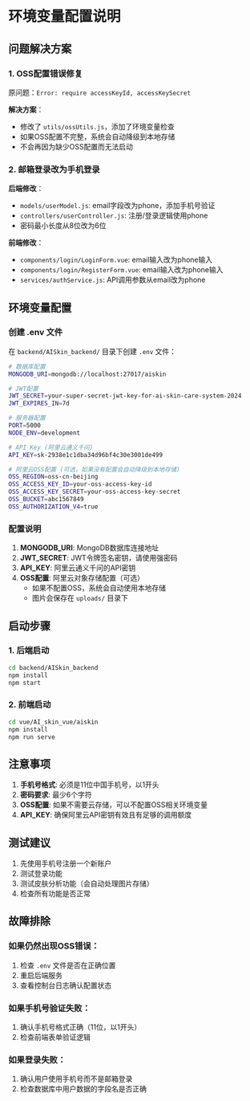 # 环境变量配置说明

## 问题解决方案

### 1. OSS配置错误修复
原问题：`Error: require accessKeyId, accessKeySecret`

**解决方案**：
- 修改了 `utils/ossUtils.js`，添加了环境变量检查
- 如果OSS配置不完整，系统会自动降级到本地存储
- 不会再因为缺少OSS配置而无法启动

### 2. 邮箱登录改为手机登录
**后端修改**：
- `models/userModel.js`: email字段改为phone，添加手机号验证
- `controllers/userController.js`: 注册/登录逻辑使用phone
- 密码最小长度从8位改为6位

**前端修改**：
- `components/login/LoginForm.vue`: email输入改为phone输入
- `components/login/RegisterForm.vue`: email输入改为phone输入
- `services/authService.js`: API调用参数从email改为phone

## 环境变量配置

### 创建 .env 文件
在 `backend/AISkin_backend/` 目录下创建 `.env` 文件：

```bash
# 数据库配置
MONGODB_URI=mongodb://localhost:27017/aiskin

# JWT配置
JWT_SECRET=your-super-secret-jwt-key-for-ai-skin-care-system-2024
JWT_EXPIRES_IN=7d

# 服务器配置
PORT=5000
NODE_ENV=development

# API Key (阿里云通义千问)
API_KEY=sk-2938e1c1dba34d96bf4c30e3001de499

# 阿里云OSS配置 (可选，如果没有配置会自动降级到本地存储)
OSS_REGION=oss-cn-beijing
OSS_ACCESS_KEY_ID=your-oss-access-key-id
OSS_ACCESS_KEY_SECRET=your-oss-access-key-secret
OSS_BUCKET=abc1567849
OSS_AUTHORIZATION_V4=true
```

### 配置说明

1. **MONGODB_URI**: MongoDB数据库连接地址
2. **JWT_SECRET**: JWT令牌签名密钥，请使用强密码
3. **API_KEY**: 阿里云通义千问的API密钥
4. **OSS配置**: 阿里云对象存储配置（可选）
   - 如果不配置OSS，系统会自动使用本地存储
   - 图片会保存在 `uploads/` 目录下

## 启动步骤

### 1. 后端启动
```bash
cd backend/AISkin_backend
npm install
npm start
```

### 2. 前端启动
```bash
cd vue/AI_skin_vue/aiskin
npm install
npm run serve
```

## 注意事项

1. **手机号格式**: 必须是11位中国手机号，以1开头
2. **密码要求**: 最少6个字符
3. **OSS配置**: 如果不需要云存储，可以不配置OSS相关环境变量
4. **API_KEY**: 确保阿里云API密钥有效且有足够的调用额度

## 测试建议

1. 先使用手机号注册一个新账户
2. 测试登录功能
3. 测试皮肤分析功能（会自动处理图片存储）
4. 检查所有功能是否正常

## 故障排除

### 如果仍然出现OSS错误：
1. 检查 `.env` 文件是否在正确位置
2. 重启后端服务
3. 查看控制台日志确认配置状态

### 如果手机号验证失败：
1. 确认手机号格式正确（11位，以1开头）
2. 检查前端表单验证逻辑

### 如果登录失败：
1. 确认用户使用手机号而不是邮箱登录
2. 检查数据库中用户数据的字段名是否正确 